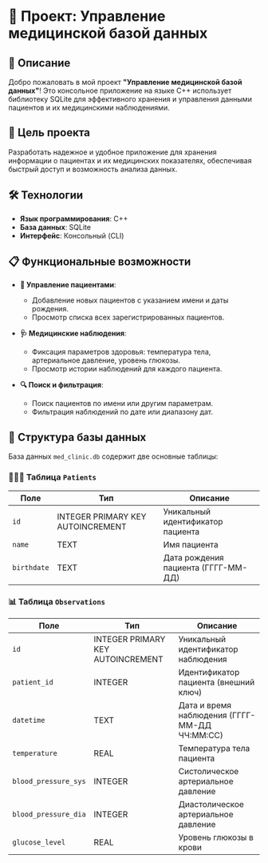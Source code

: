 # 🏥 Проект: Управление медицинской базой данных

## 📖 Описание

Добро пожаловать в мой проект **"Управление медицинской базой данных"**! Это консольное приложение на языке C++ использует библиотеку SQLite для эффективного хранения и управления данными пациентов и их медицинскими наблюдениями.

## 🎯 Цель проекта

Разработать надежное и удобное приложение для хранения информации о пациентах и их медицинских показателях, обеспечивая быстрый доступ и возможность анализа данных.

## 🛠️ Технологии

- **Язык программирования**: C++
- **База данных**: SQLite
- **Интерфейс**: Консольный (CLI)

## 📋 Функциональные возможности

- **👤 Управление пациентами**:
  - Добавление новых пациентов с указанием имени и даты рождения.
  - Просмотр списка всех зарегистрированных пациентов.

- **🩺 Медицинские наблюдения**:
  - Фиксация параметров здоровья: температура тела, артериальное давление, уровень глюкозы.
  - Просмотр истории наблюдений для каждого пациента.

- **🔍 Поиск и фильтрация**:
  - Поиск пациентов по имени или другим параметрам.
  - Фильтрация наблюдений по дате или диапазону дат.

## 📂 Структура базы данных

База данных `med_clinic.db` содержит две основные таблицы:

### 🧑‍🤝‍🧑 Таблица `Patients`

| Поле        | Тип    | Описание                               |
|-------------|--------|----------------------------------------|
| `id`        | INTEGER PRIMARY KEY AUTOINCREMENT | Уникальный идентификатор пациента |
| `name`      | TEXT   | Имя пациента                           |
| `birthdate` | TEXT   | Дата рождения пациента (ГГГГ-ММ-ДД)   |

### 📊 Таблица `Observations`

| Поле                 | Тип    | Описание                                      |
|----------------------|--------|-----------------------------------------------|
| `id`                 | INTEGER PRIMARY KEY AUTOINCREMENT | Уникальный идентификатор наблюдения |
| `patient_id`         | INTEGER | Идентификатор пациента (внешний ключ)         |
| `datetime`           | TEXT   | Дата и время наблюдения (ГГГГ-ММ-ДД ЧЧ:ММ:СС) |
| `temperature`        | REAL   | Температура тела пациента                     |
| `blood_pressure_sys` | INTEGER | Систолическое артериальное давление           |
| `blood_pressure_dia` | INTEGER | Диастолическое артериальное давление          |
| `glucose_level`      | REAL   | Уровень глюкозы в крови                       |


